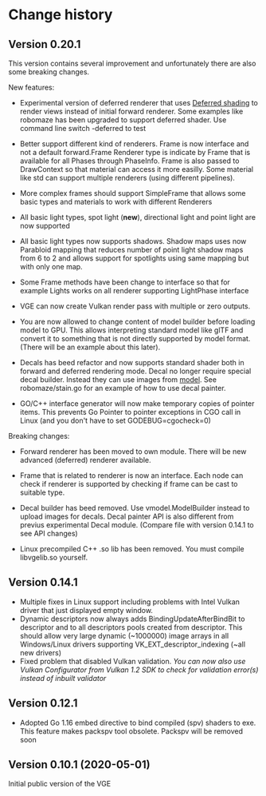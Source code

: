 # Change history

## Version 0.20.1 

This version contains several improvement and unfortunately there are also some breaking changes.

New features:
- Experimental version of deferred renderer that uses [Deferred shading](https://en.wikipedia.org/wiki/Deferred_shading) to
  render views instead of initial forward renderer. Some examples like robomaze has been upgraded to support deferred shader. 
  Use command line switch -deferred to test

- Better support different kind of renderers. Frame is now interface and not a default forward.Frame
  Renderer type is indicate by Frame that is available for all Phases through PhaseInfo. Frame is also passed to DrawContext so that material can access it more easilly. Some material like std can support multiple renderers (using different pipelines).

- More complex frames should support SimpleFrame that allows some basic types and materials to work with different Renderers

- All basic light types, spot light (**new**), directional light and point light are now supported

- All basic light types now supports shadows. 
  Shadow maps uses now Parabloid mapping that reduces number of point light shadow maps from 6 to 2 and
  allows support for spotlights using same mapping but with only one map.

- Some Frame methods have been change to interface so that for example Lights works on all renderer supporting LightPhase interface

- VGE can now create Vulkan render pass with multiple or zero outputs.

- You are now allowed to change content of model builder before loading model to GPU. 
  This allows interpreting standard model like glTF and convert it to something that is not
  directly supported by model format. (There will be an example about this later).

- Decals has beed refactor and now supports standard shader both in forward and deferred rendering mode. 
  Decal no longer require special decal builder. Instead they can use images from [model](vmodel.md). See robomaze/stain.go for an example of how to use decal painter.

- GO/C++ interface generator will now make temporary copies of pointer items. This prevents Go Pointer to pointer exceptions
in CGO call in Linux (and you don't have to set GODEBUG=cgocheck=0)

Breaking changes:

- Forward renderer has been moved to own module. There will be new advanced (deferred) renderer available.

- Frame that is related to renderer is now an interface. Each node can check if renderer is supported by checking if frame can be cast to suitable type.

- Decal builder has beed removed. Use vmodel.ModelBuilder instead to upload images for decals. Decal painter API is also different from previus experimental Decal module.  (Compare file with version 0.14.1 to see API changes)

- Linux precompiled C++ .so lib has been removed. You must compile libvgelib.so yourself.
  

## Version 0.14.1

- Multiple fixes in Linux support including problems with Intel Vulkan driver that just displayed empty window.
- Dynamic descriptors now always adds BindingUpdateAfterBindBit to descriptor 
  and to all descriptors pools created from descriptor. 
  This should allow very large dynamic (~1000000) image arrays in all Windows/Linux drivers supporting
  VK_EXT_descriptor_indexing (~all new drivers)
- Fixed problem that disabled Vulkan validation. *You can now also use Vulkan Configurator from Vulkan 1.2 SDK to check for validation error(s) instead of inbuilt validator*


## Version 0.12.1

- Adopted Go 1.16 embed directive to bind compiled (spv) shaders to exe. 
  This feature makes packspv tool obsolete. Packspv will be removed soon
  
## Version 0.10.1 (2020-05-01)

Initial public version of the VGE

